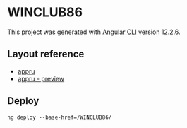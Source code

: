 # WINCLUB86

This project was generated with [Angular CLI](https://github.com/angular/angular-cli) version 12.2.6.

## Layout reference

- [appru](https://colorlib.com/wp/template/appru/)
- [appru - preview](https://preview.colorlib.com/#appru)

## Deploy

```
ng deploy --base-href=/WINCLUB86/
```